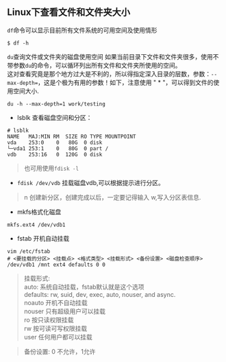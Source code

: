 ## Linux下查看文件和文件夹大小

`df`命令可以显示目前所有文件系统的可用空间及使用情形
```
$ df -h
```
`du`查询文件或文件夹的磁盘使用空间
如果当前目录下文件和文件夹很多，使用不带参数`du`的命令，可以循环列出所有文件和文件夹所使用的空间。  
这对查看究竟是那个地方过大是不利的，所以得指定深入目录的层数，参数：``--max-depth=``，这是个极为有用的参数！如下，注意使用 " * "，可以得到文件的使用空间大小.  
```
du -h --max-depth=1 work/testing
```

* lsblk
查看磁盘空间和分区：
```
# lsblk
NAME   MAJ:MIN RM  SIZE RO TYPE MOUNTPOINT
vda    253:0    0   80G  0 disk
└─vda1 253:1    0   80G  0 part /
vdb    253:16   0  120G  0 disk
```
> 也可用使用`fdisk -l`

* `fdisk /dev/vdb`
挂载磁盘vdb,可以根据提示进行分区。
> n 创建新分区，创建完成以后，一定要记得输入 w,写入分区表信息.

* mkfs格式化磁盘
```
mkfs.ext4 /dev/vdb1
```

* fstab 开机自动挂载

```
vim /etc/fstab
# <要挂载的分区> <挂载点> <格式类型> <挂载形式> <备份设置> <磁盘检查顺序>
/dev/vdb1 /mnt ext4 defaults 0 0
```
> 挂载形式:  
> auto: 系统自动挂载，fstab默认就是这个选项  
> defaults: rw, suid, dev, exec, auto, nouser, and async.  
> noauto 开机不自动挂载  
> nouser 只有超级用户可以挂载  
> ro 按只读权限挂载  
> rw 按可读可写权限挂载  
> user 任何用户都可以挂载  

> 备份设置:  0 不允许，1允许  
